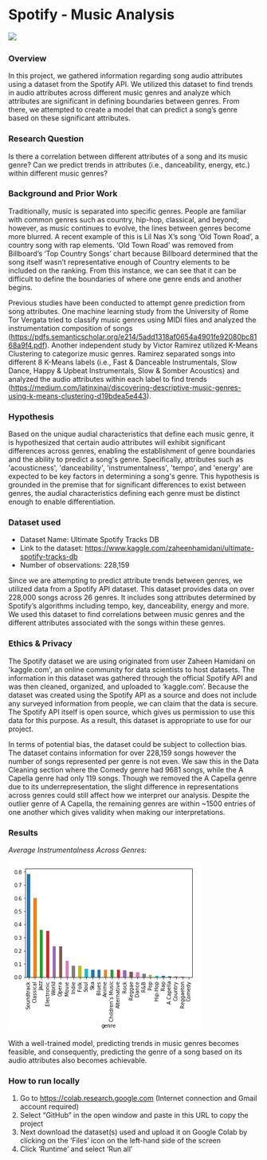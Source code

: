 # Spotify - Music Analysis 
![](https://github.com/DilrajS/Music-Genre-Analysis/blob/master/images/DoE.png)

### Overview
In this project, we gathered information regarding song audio attributes using a dataset from the Spotify API. We utilized this dataset to find trends in audio attributes across different music genres and analyze which attributes are significant in defining boundaries between genres. From there, we attempted to create a model that can predict a song’s genre based on these significant attributes.

### Research Question
Is there a correlation between different attributes of a song and its music genre? Can we predict trends in attributes (i.e., danceability, energy, etc.) within different music genres?

### Background and Prior Work
Traditionally, music is separated into specific genres. People are familiar with common genres such as country, hip-hop, classical, and beyond; however, as music continues to evolve, the lines between genres become more blurred. A recent example of this is Lil Nas X’s song ‘Old Town Road’, a country song with rap elements. ‘Old Town Road’ was removed from Billboard’s ‘Top Country Songs’ chart because Billboard determined that the song itself wasn’t representative enough of Country elements to be included on the ranking. From this instance, we can see that it can be difficult to define the boundaries of where one genre ends and another begins.

Previous studies have been conducted to attempt genre prediction from song attributes. One machine learning study from the University of Rome Tor Vergata tried to classify music genres using MIDI files and analyzed the instrumentation composition of songs (https://pdfs.semanticscholar.org/e214/5add1318af0654a4901fe92080bc8168a9f4.pdf). Another independent study by Victor Ramirez utilized K-Means Clustering to categorize music genres. Ramirez separated songs into different 8 K-Means labels (i.e., Fast & Danceable Instrumentals, Slow Dance, Happy & Upbeat Instrumentals, Slow & Somber Acoustics) and analyzed the audio attributes within each label to find trends (https://medium.com/latinxinai/discovering-descriptive-music-genres-using-k-means-clustering-d19bdea5e443).

### Hypothesis
Based on the unique audial characteristics that define each music genre, it is hypothesized that certain audio attributes will exhibit significant differences across genres, enabling the establishment of genre boundaries and the ability to predict a song's genre. Specifically, attributes such as 'acousticness', 'danceability', 'instrumentalness', 'tempo', and 'energy' are expected to be key factors in determining a song's genre. This hypothesis is grounded in the premise that for significant differences to exist between genres, the audial characteristics defining each genre must be distinct enough to enable differentiation.

### Dataset used
- Dataset Name: Ultimate Spotify Tracks DB
- Link to the dataset: https://www.kaggle.com/zaheenhamidani/ultimate-spotify-tracks-db
- Number of observations: 228,159

Since we are attempting to predict attribute trends between genres, we utilized data from a Spotify API dataset. This dataset provides data on over 228,000 songs across 26 genres. It includes song attributes determined by Spotify’s algorithms including tempo, key, danceability, energy and more. We used this dataset to find correlations between music genres and the different attributes associated with the songs within these genres.

### Ethics & Privacy

The Spotify dataset we are using originated from user Zaheen Hamidani on 'kaggle.com', an online community for data scientists to host datasets. The information in this dataset was gathered through the official Spotify API and was then cleaned, organized, and uploaded to ‘kaggle.com’. Because the dataset was created using the Spotify API as a source and does not include any surveyed information from people, we can claim that the data is secure. The Spotify API itself is open source, which gives us permission to use this data for this purpose. As a result, this dataset is appropriate to use for our project.

In terms of potential bias, the dataset could be subject to collection bias. The dataset contains information for over 228,159 songs however the number of songs represented per genre is not even. We saw this in the Data Cleaning section where the Comedy genre had 9681 songs, while the A Capella genre had only 119 songs. Though we removed the A Capella genre due to its underrepresentation, the slight difference in representations across genres could still affect how we interpret our analysis. Despite the outlier genre of A Capella, the remaining genres are within ~1500 entries of one another which gives validity when making our interpretations.

### Results
_Average Instrumentalness Across Genres:_

![Average Instrumentalness Across Genres](images/AverageInstrumentalness.png)

With a well-trained model, predicting trends in music genres becomes feasible, and consequently, predicting the genre of a song based on its audio attributes also becomes achievable.

### How to run locally
1.	Go to https://colab.research.google.com (Internet connection and Gmail account required)
2.	Select “GitHub” in the open window and paste in this URL to copy the project 
3.	Next download the dataset(s) used and upload it on Google Colab by clicking on the ‘Files’ icon on the left-hand side of the screen
4.	Click ‘Runtime’ and select ‘Run all’  

